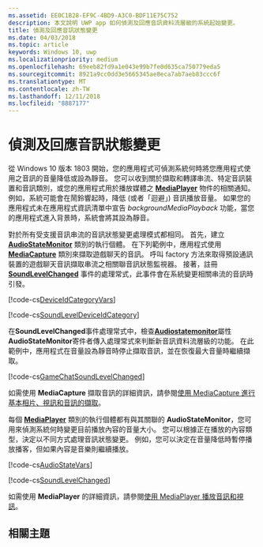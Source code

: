 ```yaml
---
ms.assetid: EE0C1B28-EF9C-4BD9-A3C0-BDF11E75C752
description: 本文說明 UWP app 如何偵測及回應音訊資料流層級的系統起始變更。
title: 偵測及回應音訊狀態變更
ms.date: 04/03/2018
ms.topic: article
keywords: Windows 10, uwp
ms.localizationpriority: medium
ms.openlocfilehash: 69eeb82fd9a1e043e99b7fe0d635ca750779eda5
ms.sourcegitcommit: 8921a9cc0dd3e5665345ae8eca7ab7aeb83ccc6f
ms.translationtype: MT
ms.contentlocale: zh-TW
ms.lasthandoff: 12/11/2018
ms.locfileid: "8887177"
---
```

# <a name="detect-and-respond-to-audio-state-changes"></a>偵測及回應音訊狀態變更
從 Windows 10 版本 1803 開始，您的應用程式可偵測系統何時將您應用程式使用之音訊的音量降低或設為靜音。 您可以收到關於擷取和轉譯串流、特定音訊裝置和音訊類別，或您的應用程式用於播放媒體之 [**MediaPlayer**](https://docs.microsoft.com/en-us/uwp/api/Windows.Media.Playback.MediaPlayer) 物件的相關通知。 例如，系統可能會在鬧鈴響起時，降低 (或者「迴避」) 音訊播放音量。 如果您的應用程式未在應用程式資訊清單中宣告 *backgroundMediaPlayback* 功能，當您的應用程式進入背景時，系統會將其設為靜音。 

對於所有受支援音訊串流的音訊狀態變更處理模式都相同。 首先，建立 [**AudioStateMonitor**](https://docs.microsoft.com/uwp/api/windows.media.audio.audiostatemonitor) 類別的執行個體。 在下列範例中，應用程式使用 [**MediaCapture**](https://msdn.microsoft.com/library/windows/apps/Windows.Media.Capture.MediaCapture) 類別來擷取遊戲聊天的音訊。 呼叫 factory 方法來取得預設通訊裝置的遊戲聊天音訊擷取串流之相關聯音訊狀態監視器。  接著，註冊 [**SoundLevelChanged**](https://docs.microsoft.com/uwp/api/windows.media.audio.audiostatemonitor.soundlevelchanged) 事件的處理常式，此事件會在系統變更相關串流的音訊時引發。

[!code-cs[DeviceIdCategoryVars](./code/SimpleCameraPreview_Win10/cs/MainPage.xaml.cs#SnippetDeviceIdCategoryVars)]

[!code-cs[SoundLevelDeviceIdCategory](./code/SimpleCameraPreview_Win10/cs/MainPage.xaml.cs#SnippetSoundLevelDeviceIdCategory)]

在**SoundLevelChanged**事件處理常式中，檢查[**Audiostatemonitor**](https://docs.microsoft.com/uwp/api/windows.media.audio.audiostatemonitor.soundlevel)屬性**AudioStateMonitor**寄件者傳入處理常式來判斷新音訊資料流層級的功能。 在此範例中，應用程式在音量設為靜音時停止擷取音訊，並在恢復最大音量時繼續擷取。

[!code-cs[GameChatSoundLevelChanged](./code/SimpleCameraPreview_Win10/cs/MainPage.xaml.cs#SnippetGameChatSoundLevelChanged)]

如需使用 **MediaCapture** 擷取音訊的詳細資訊，請參閱[使用 MediaCapture 進行基本相片、視訊和音訊的擷取](basic-photo-video-and-audio-capture-with-MediaCapture.md)。

每個 [**MediaPlayer**](https://msdn.microsoft.com/library/windows/apps/Windows.Media.Playback.MediaPlayer) 類別的執行個體都有與其關聯的 **AudioStateMonitor**，您可用來偵測系統何時變更目前播放內容的音量大小。 您可以根據正在播放的內容類型，決定以不同方式處理音訊狀態變更。 例如，您可以決定在音量降低時暫停播放播客，但如果內容是音樂則繼續播放。 

[!code-cs[AudioStateVars](./code/MediaPlayer_RS1/cs/MainPage.xaml.cs#SnippetAudioStateVars)]

[!code-cs[SoundLevelChanged](./code/MediaPlayer_RS1/cs/MainPage.xaml.cs#SnippetSoundLevelChanged)]

如需使用 **MediaPlayer** 的詳細資訊，請參閱[使用 MediaPlayer 播放音訊和視訊](play-audio-and-video-with-mediaplayer.md)。 

## <a name="related-topics"></a>相關主題